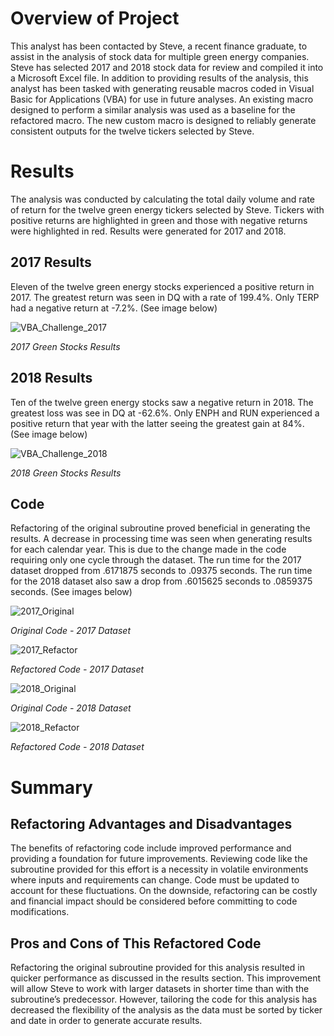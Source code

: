 # Overview of Project
This analyst has been contacted by Steve, a recent finance graduate, to assist in the analysis of stock data for multiple green energy companies. Steve has selected 2017 and 2018 stock data for review and compiled it into a Microsoft Excel file. In addition to providing results of the analysis, this analyst has been tasked with generating reusable macros coded in Visual Basic for Applications (VBA)  for use in future analyses. An existing macro designed to perform a similar analysis was used as a baseline for the refactored macro. The new custom macro is designed to reliably generate consistent outputs for the twelve tickers selected by Steve.

# Results
The analysis was conducted by calculating the total daily volume and rate of return for the twelve green energy tickers selected by Steve.  Tickers with positive returns are highlighted in green and those with negative returns were highlighted in red. Results were generated for 2017 and 2018.

## 2017 Results
Eleven of the twelve green energy stocks experienced a positive return in 2017. The greatest return was seen in DQ with a rate of 199.4%. Only TERP had a negative return at -7.2%. (See image below)

![VBA_Challenge_2017](https://user-images.githubusercontent.com/82056100/116831764-40207f80-ab7f-11eb-93ce-40417a561e80.PNG)

*2017 Green Stocks Results*

## 2018 Results
Ten of the twelve green energy stocks saw a negative return in 2018. The greatest loss was see in DQ at -62.6%. Only ENPH and RUN experienced a positive return that year with the latter seeing the greatest gain at 84%. (See image below)

![VBA_Challenge_2018](https://user-images.githubusercontent.com/82056100/116831767-47e02400-ab7f-11eb-98b6-fb0f6a08367a.PNG)

*2018 Green Stocks Results*

## Code
Refactoring of the original subroutine proved beneficial in generating the results. A decrease in processing time was seen when generating results for each calendar year. This is due to the change made in the code requiring only one cycle through the dataset. The run time for the 2017 dataset dropped from .6171875 seconds to .09375 seconds. The run time for the 2018 dataset also saw a drop from .6015625 seconds to .0859375 seconds. (See images below)

![2017_Original](https://user-images.githubusercontent.com/82056100/116831889-14ea6000-ab80-11eb-8be3-3f06b9903ce1.PNG)

*Original Code - 2017 Dataset*

![2017_Refactor](https://user-images.githubusercontent.com/82056100/116831892-187de700-ab80-11eb-90dc-d501e1b25853.PNG)

*Refactored Code - 2017 Dataset*

![2018_Original](https://user-images.githubusercontent.com/82056100/116831894-1a47aa80-ab80-11eb-9fa2-c53a54863bad.PNG)

*Original Code - 2018 Dataset*

![2018_Refactor](https://user-images.githubusercontent.com/82056100/116831897-1caa0480-ab80-11eb-9c89-9aa2598412c4.PNG)

*Refactored Code - 2018 Dataset*

# Summary

## Refactoring Advantages and Disadvantages
The benefits of refactoring code include improved performance and providing a foundation for future improvements. Reviewing code like the subroutine provided for this effort is a necessity in volatile environments where inputs and requirements can change. Code must be updated to account for these fluctuations. On the downside, refactoring can be costly and financial impact should be considered before committing to code modifications. 

## Pros and Cons of This Refactored Code
Refactoring the original subroutine provided for this analysis resulted in quicker performance as discussed in the results section. This improvement will allow Steve to work with larger datasets in shorter time than with the subroutine’s predecessor. However, tailoring the code for this analysis has decreased the flexibility of the analysis as the data must be sorted by ticker and date in order to generate accurate results.


